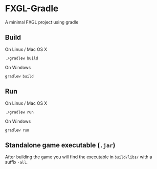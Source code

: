 # FXGL-Gradle
A minimal FXGL project using gradle

## Build

On Linux / Mac OS X

```
./gradlew build
```

On Windows

```
gradlew build
```

## Run

On Linux / Mac OS X

```
./gradlew run
```

On Windows

```
gradlew run
```

## Standalone game executable (`.jar`)

After building the game you will find the executable in `build/libs/` with a suffix `-all`.